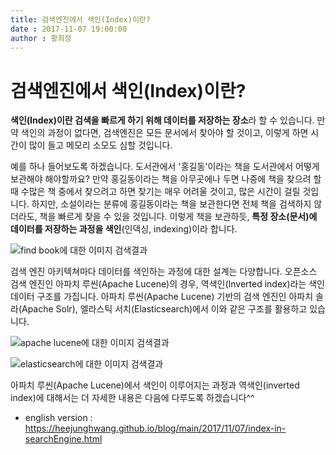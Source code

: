 ```yaml
---
title: 검색엔진에서 색인(Index)이란?
date : 2017-11-07 19:00:00
author : 황희정
---
```


# 검색엔진에서 색인(Index)이란?

**색인(Index)이란 검색을 빠르게 하기 위해 데이터를 저장하는 장소**라 할 수 있습니다. 만약 색인의 과정이 없다면, 검색엔진은 모든 문서에서 찾아야 할 것이고, 이렇게 하면 시간이 많이 들고 메모리 소모도 심할 것입니다. 

예를 하나 들어보도록 하겠습니다. 도서관에서 '홍길동'이라는 책을 도서관에서 어떻게 보관해야 해야할까요? 만약 홍길동이라는 책을 아무곳에나 두면 나중에 책을 찾으려 할 때 수많은 책 중에서 찾으려고 하면 찾기는 매우 어려울 것이고, 많은 시간이 걸릴 것입니다. 하지만, 소설이라는 분류에 홍길동이라는 책을 보관한다면 전체 책을 검색하지 않더라도, 책을 빠르게 찾을 수 있을 것입니다. 이렇게 책을 보관하듯, **특정 장소(문서)에 데이터를 저장하는 과정을 색인**(인덱싱, indexing)이라 합니다.

![find book에 대한 이미지 검색결과](http://thebushwickbookclubseattle.com/wp-content/uploads/2014/02/how-to-find-a-good-book.jpg)



검색 엔진 아키텍쳐마다 데이터를 색인하는 과정에 대한 설계는 다양합니다. 오픈소스 검색 엔진인 아파치 루씬(Apache Lucene)의 경우, 역색인(Inverted index)라는 색인 데이터 구조를 가집니다. 아파치 루씬(Apache Lucene) 기반의 검색 엔진인 아파치 솔라(Apache Solr), 엘라스틱 서치(Elasticsearch)에서 이와 같은 구조를 활용하고 있습니다. 

![apache lucene에 대한 이미지 검색결과](https://lucene.apache.org/images/mantle-lucene-solr.png)



![elasticsearch에 대한 이미지 검색결과](http://javatutorialspot.com/wp-content/uploads/2017/02/Elasticsearch-Logo-Color-H-1024x273.png)





아파치 루씬(Apache Lucene)에서 색인이 이루어지는 과정과 역색인(inverted index)에 대해서는 더 자세한 내용은 다음에 다루도록 하겠습니다^^


* english version :
<https://heejunghwang.github.io/blog/main/2017/11/07/index-in-searchEngine.html>

